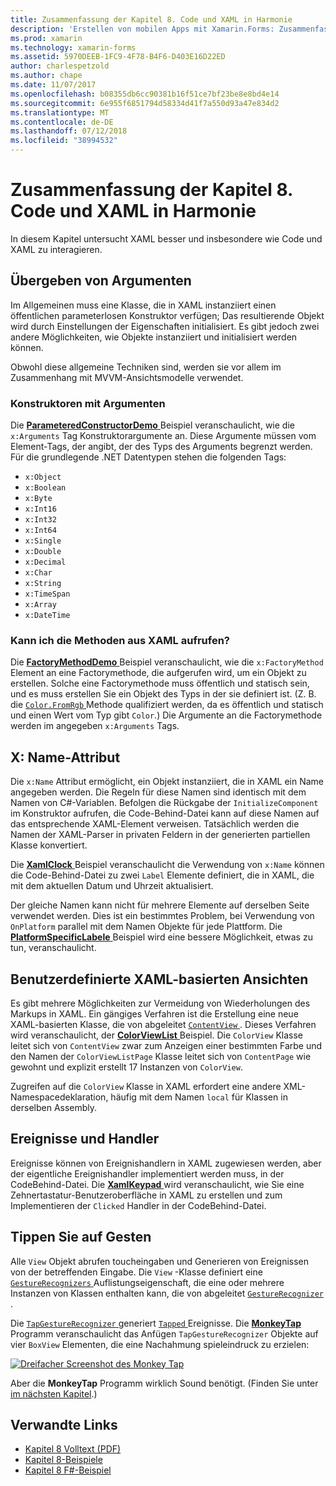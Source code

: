 ```yaml
---
title: Zusammenfassung der Kapitel 8. Code und XAML in Harmonie
description: 'Erstellen von mobilen Apps mit Xamarin.Forms: Zusammenfassung der Kapitel 8. Code und XAML in Harmonie'
ms.prod: xamarin
ms.technology: xamarin-forms
ms.assetid: 5970DEEB-1FC9-4F78-B4F6-D403E16D22ED
author: charlespetzold
ms.author: chape
ms.date: 11/07/2017
ms.openlocfilehash: b08355db6cc90381b16f51ce7bf23be8e8bd4e14
ms.sourcegitcommit: 6e955f6851794d58334d41f7a550d93a47e834d2
ms.translationtype: MT
ms.contentlocale: de-DE
ms.lasthandoff: 07/12/2018
ms.locfileid: "38994532"
---
```

# <a name="summary-of-chapter-8-code-and-xaml-in-harmony"></a>Zusammenfassung der Kapitel 8. Code und XAML in Harmonie

In diesem Kapitel untersucht XAML besser und insbesondere wie Code und XAML zu interagieren.

## <a name="passing-arguments"></a>Übergeben von Argumenten

Im Allgemeinen muss eine Klasse, die in XAML instanziiert einen öffentlichen parameterlosen Konstruktor verfügen; Das resultierende Objekt wird durch Einstellungen der Eigenschaften initialisiert. Es gibt jedoch zwei andere Möglichkeiten, wie Objekte instanziiert und initialisiert werden können.

Obwohl diese allgemeine Techniken sind, werden sie vor allem im Zusammenhang mit MVVM-Ansichtsmodelle verwendet.

### <a name="constructors-with-arguments"></a>Konstruktoren mit Argumenten

Die [ **ParameteredConstructorDemo** ](https://github.com/xamarin/xamarin-forms-book-samples/tree/master/Chapter08/ParameteredConstructorDemo) Beispiel veranschaulicht, wie die `x:Arguments` Tag Konstruktorargumente an. Diese Argumente müssen vom Element-Tags, der angibt, der des Typs des Arguments begrenzt werden. Für die grundlegende .NET Datentypen stehen die folgenden Tags:

- `x:Object`
- `x:Boolean`
- `x:Byte`
- `x:Int16`
- `x:Int32`
- `x:Int64`
- `x:Single`
- `x:Double`
- `x:Decimal`
- `x:Char`
- `x:String`
- `x:TimeSpan`
- `x:Array`
- `x:DateTime`

### <a name="can-i-call-methods-from-xaml"></a>Kann ich die Methoden aus XAML aufrufen?

Die [ **FactoryMethodDemo** ](https://github.com/xamarin/xamarin-forms-book-samples/tree/master/Chapter08/FactoryMethodDemo) Beispiel veranschaulicht, wie die `x:FactoryMethod` Element an eine Factorymethode, die aufgerufen wird, um ein Objekt zu erstellen. Solche eine Factorymethode muss öffentlich und statisch sein, und es muss erstellen Sie ein Objekt des Typs in der sie definiert ist. (Z. B. die [ `Color.FromRgb` ](xref:Xamarin.Forms.Color.FromRgb(System.Double,System.Double,System.Double)) Methode qualifiziert werden, da es öffentlich und statisch und einen Wert vom Typ gibt `Color`.) Die Argumente an die Factorymethode werden im angegeben `x:Arguments` Tags.

## <a name="the-xname-attribute"></a>X: Name-Attribut

Die `x:Name` Attribut ermöglicht, ein Objekt instanziiert, die in XAML ein Name angegeben werden. Die Regeln für diese Namen sind identisch mit dem Namen von C#-Variablen. Befolgen die Rückgabe der `InitializeComponent` im Konstruktor aufrufen, die Code-Behind-Datei kann auf diese Namen auf das entsprechende XAML-Element verweisen. Tatsächlich werden die Namen der XAML-Parser in privaten Feldern in der generierten partiellen Klasse konvertiert.

Die [ **XamlClock** ](https://github.com/xamarin/xamarin-forms-book-samples/tree/master/Chapter08/XamlClock) Beispiel veranschaulicht die Verwendung von `x:Name` können die Code-Behind-Datei zu zwei `Label` Elemente definiert, die in XAML, die mit dem aktuellen Datum und Uhrzeit aktualisiert.

Der gleiche Namen kann nicht für mehrere Elemente auf derselben Seite verwendet werden. Dies ist ein bestimmtes Problem, bei Verwendung von `OnPlatform` parallel mit dem Namen Objekte für jede Plattform. Die [ **PlatformSpecificLabele** ](https://github.com/xamarin/xamarin-forms-book-samples/tree/master/Chapter08/PlatformSpecificLabels) Beispiel wird eine bessere Möglichkeit, etwas zu tun, veranschaulicht.

## <a name="custom-xaml-based-views"></a>Benutzerdefinierte XAML-basierten Ansichten

Es gibt mehrere Möglichkeiten zur Vermeidung von Wiederholungen des Markups in XAML. Ein gängiges Verfahren ist die Erstellung eine neue XAML-basierten Klasse, die von abgeleitet [ `ContentView` ](xref:Xamarin.Forms.ContentView). Dieses Verfahren wird veranschaulicht, der [ **ColorViewList** ](https://github.com/xamarin/xamarin-forms-book-samples/tree/master/Chapter08/ColorViewList) Beispiel. Die `ColorView` Klasse leitet sich von `ContentView` zwar zum Anzeigen einer bestimmten Farbe und den Namen der `ColorViewListPage` Klasse leitet sich von `ContentPage` wie gewohnt und explizit erstellt 17 Instanzen von `ColorView`.

Zugreifen auf die `ColorView` Klasse in XAML erfordert eine andere XML-Namespacedeklaration, häufig mit dem Namen `local` für Klassen in derselben Assembly.

## <a name="events-and-handlers"></a>Ereignisse und Handler

Ereignisse können von Ereignishandlern in XAML zugewiesen werden, aber der eigentliche Ereignishandler implementiert werden muss, in der CodeBehind-Datei. Die [ **XamlKeypad** ](https://github.com/xamarin/xamarin-forms-book-samples/tree/master/Chapter08/XamlKeypad) wird veranschaulicht, wie Sie eine Zehnertastatur-Benutzeroberfläche in XAML zu erstellen und zum Implementieren der `Clicked` Handler in der CodeBehind-Datei.

## <a name="tap-gestures"></a>Tippen Sie auf Gesten

Alle `View` Objekt abrufen toucheingaben und Generieren von Ereignissen von der betreffenden Eingabe. Die `View` -Klasse definiert eine [ `GestureRecognizers` ](xref:Xamarin.Forms.View.GestureRecognizers) Auflistungseigenschaft, die eine oder mehrere Instanzen von Klassen enthalten kann, die von abgeleitet [ `GestureRecognizer` ](xref:Xamarin.Forms.GestureRecognizer).

Die [ `TapGestureRecognizer` ](xref:Xamarin.Forms.TapGestureRecognizer) generiert [ `Tapped` ](xref:Xamarin.Forms.TapGestureRecognizer.Tapped) Ereignisse. Die [ **MonkeyTap** ](https://github.com/xamarin/xamarin-forms-book-samples/tree/master/Chapter08/MonkeyTap) Programm veranschaulicht das Anfügen `TapGestureRecognizer` Objekte auf vier `BoxView` Elementen, die eine Nachahmung spieleindruck zu erzielen:

[![Dreifacher Screenshot des Monkey Tap](images/ch08fg07-small.png "Nachahmung Spiel")](images/ch08fg07-large.png#lightbox "Nachahmung-Spiel")

Aber die **MonkeyTap** Programm wirklich Sound benötigt. (Finden Sie unter [im nächsten Kapitel](chapter09.md).)



## <a name="related-links"></a>Verwandte Links

- [Kapitel 8 Volltext (PDF)](https://download.xamarin.com/developer/xamarin-forms-book/XamarinFormsBook-Ch08-Apr2016.pdf)
- [Kapitel 8-Beispiele](https://github.com/xamarin/xamarin-forms-book-samples/tree/master/Chapter08)
- [Kapitel 8 F#-Beispiel](https://github.com/xamarin/xamarin-forms-book-samples/tree/master/Chapter08/FS/XamlKeypad)

